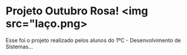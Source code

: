 # Projeto Outubro Rosa! <img src="laço.png>

Esse foi o projeto realizado pelos alunos do 1ºC - Desenvolvimento de Sistemas... 
